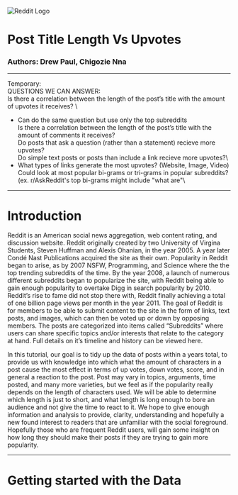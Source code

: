 ![Reddit Logo](https://miro.medium.com/max/3840/1*e3E0OQzfYCuWk0pket5dAA.png)
# Post Title Length Vs Upvotes
### Authors: Drew Paul, Chigozie Nna
---
Temporary:\
QUESTIONS WE CAN ANSWER:\
Is there a correlation between the length of the post’s title with the amount of upvotes it receives? \
   - Can do the same question but use only the top subreddits\
Is there a correlation between the length of the post’s title with the amount of comments it receives? \
Do posts that ask a question (rather than a statement) recieve more upvotes?\
Do simple text posts or posts than include a link recieve more upvotes?\
   - What types of links generate the most upvotes? (Website, Image, Video)
Could look at most popular bi-grams or tri-grams in popular subreddits? (ex. r/AskReddit's top bi-grams might include "what are"\


---
# Introduction
Reddit is an American social news aggregation, web content rating, and discussion website. Reddit originally created by two University of Virgina Students, Steven Huffman and Alexis Ohanian, in the year 2005. A year later Condé Nast Publications acquired the site as their own. Popularity in Reddit began to arise, as by 2007 NSFW, Programming, and Science where the the top trending subreddits of the time. By the year 2008, a launch of numerous different subreddits began to popularize the site, with Reddit being able to gain enough popularity to overtake Digg in search popularity by 2010. Reddit’s rise to fame did not stop there with, Reddit finally achieving a total of one billion page views per month in the year 2011. The goal of Reddit is for members to be able to submit content to the site in the form of links, text posts, and images, which can then be voted up or down by opposing members. The posts are categorized into items called “Subreddits” where users can share specific topics and/or interests that relate to the category at hand. Full details on it’s timeline and history can be viewed here.
 
In this tutorial, our goal is to tidy up the data of posts within a years total, to provide us with knowledge into which what the amount of characters in a post cause the most effect in terms of up votes, down votes, score, and in general a reaction to the post. Post may vary in topics, arguments, time posted, and many more varieties, but we feel as if the popularity really depends on the length of characters used. We will be able to determine which length is just to short, and what length is long enough to bore an audience and not give the time to react to it. We hope to give enough information and analysis to provide, clarity, understanding and hopefully a new found interest to readers that are unfamiliar with the social foreground. Hopefully those who are frequent Reddit users, will gain some insight on how long they should make their posts if they are trying to gain more popularity.

---
# Getting started with the Data
